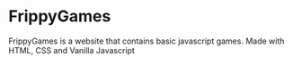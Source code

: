 # FrippyGames
FrippyGames is a website that contains basic javascript games. Made with HTML, CSS and  Vanilla Javascript
